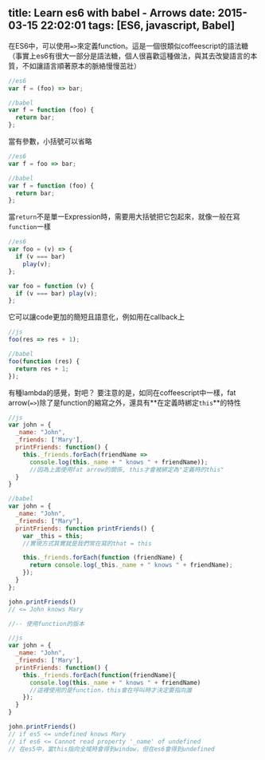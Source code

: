 title: Learn es6 with babel - Arrows
date: 2015-03-15 22:02:01
tags: [ES6, javascript, Babel]
---
在ES6中，可以使用`=>`來定義function。這是一個很類似coffeescript的語法糖（事實上es6有很大一部分是語法糖，個人很喜歡這種做法，與其去改變語言的本質，不如讓語言順著原本的脈絡慢慢茁壯）
```js
//es6
var f = (foo) => bar;

//babel
var f = function (foo) {
  return bar;
};
```
當有參數，小括號可以省略
```js
//es6
var f = foo => bar;

//babel
var f = function (foo) {
  return bar;
};
```
當`return`不是單一Expression時，需要用大括號把它包起來，就像一般在寫`function`一樣
```js
//es6
var foo = (v) => {
  if (v === bar)
    play(v);
};

var foo = function (v) {
  if (v === bar) play(v);
};
```
它可以讓code更加的簡短且語意化，例如用在callback上
```js
//js
foo(res => res + 1);

//babel
foo(function (res) {
  return res + 1;
});
```
有種lambda的感覺，對吧？
要注意的是，如同在coffeescript中一樣，fat arrow(`=>`)除了是function的縮寫之外，還具有**在定義時綁定`this`**的特性
```js
//js
var john = {
  _name: "John",
  _friends: ['Mary'],
  printFriends: function() {
    this._friends.forEach(friendName =>
      console.log(this._name + " knows " + friendName));
      //因為上面使用fat arrow的關係, this才會被綁定為"定義時的this"
  }
}

//babel
var john = {
  _name: "John",
  _friends: ["Mary"],
  printFriends: function printFriends() {
    var _this = this;
    //實現方式其實就是我們常在寫的that = this

    this._friends.forEach(function (friendName) {
      return console.log(_this._name + " knows " + friendName);
    });
  }
};

john.printFriends()
// <= John knows Mary

//-- 使用function的版本

//js
var john = {
  _name: "John",
  _friends: ['Mary'],
  printFriends: function() {
    this._friends.forEach(function(friendName){
      console.log(this._name + " knows " + friendName)
      //這裡使用的是function，this會在呼叫時才決定要指向誰
    });
  }
}

john.printFriends()
// if es5 <= undefined knows Mary
// if es6 <= Cannot read property '_name' of undefined
// 在es5中，當this指向全域時會得到window，但在es6會得到undefined
```
